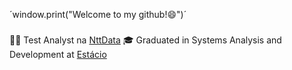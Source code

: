 ´window.print("Welcome to my github!😄")´

###

👨‍💻 Test Analyst na [NttData](https://br.nttdata.com/)
🎓 Graduated in Systems Analysis and Development at [Estácio](https://estacio.br/)
